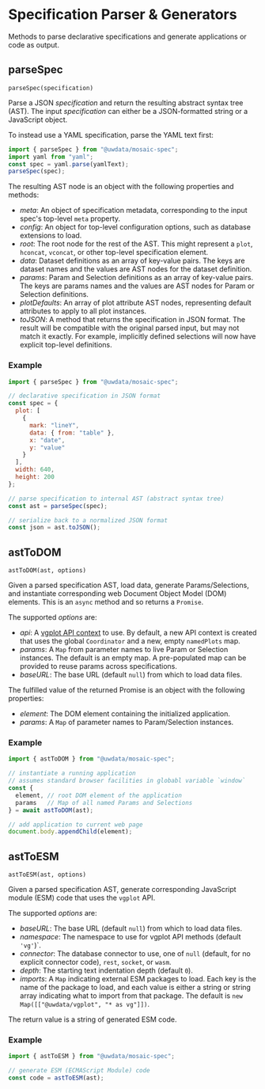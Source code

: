 # Specification Parser & Generators

Methods to parse declarative specifications and generate applications or code as output.

## parseSpec

`parseSpec(specification)`

Parse a JSON _specification_ and return the resulting abstract syntax tree (AST).
The input _specification_ can either be a JSON-formatted string or a JavaScript object.

To instead use a YAML specification, parse the YAML text first:

``` js
import { parseSpec } from "@uwdata/mosaic-spec";
import yaml from "yaml";
const spec = yaml.parse(yamlText);
parseSpec(spec);
```

The resulting AST node is an object with the following properties and methods:

- _meta_: An object of specification metadata, corresponding to the input spec's top-level `meta` property.
- _config_: An object for top-level configuration options, such as database extensions to load.
- _root_: The root node for the rest of the AST. This might represent a `plot`, `hconcat`, `vconcat`, or other top-level specification element.
- _data_: Dataset definitions as an array of key-value pairs. The keys are dataset names and the values are AST nodes for the dataset definition.
- _params_: Param and Selection definitions as an array of key-value pairs. The keys are params names and the values are AST nodes for Param or Selection definitions.
- _plotDefaults_: An array of plot attribute AST nodes, representing default attributes to apply to all plot instances.
- _toJSON_: A method that returns the specification in JSON format. The result will be compatible with the original parsed input, but may not match it exactly. For example, implicitly defined selections will now have explicit top-level definitions.

### Example

```js
import { parseSpec } from "@uwdata/mosaic-spec";

// declarative specification in JSON format
const spec = {
  plot: [
    {
      mark: "lineY",
      data: { from: "table" },
      x: "date",
      y: "value"
    }
  ],
  width: 640,
  height: 200
};

// parse specification to internal AST (abstract syntax tree)
const ast = parseSpec(spec);

// serialize back to a normalized JSON format
const json = ast.toJSON();
```


## astToDOM

`astToDOM(ast, options)`

Given a parsed specification AST, load data, generate Params/Selections, and instantiate corresponding web Document Object Model (DOM) elements. This is an `async` method and so returns a `Promise`.

The supported _options_ are:

- _api_: A [vgplot API context](../vgplot/context) to use. By default, a new API context is created that uses the global `Coordinator` and a new, empty `namedPlots` map.
- _params_: A `Map` from parameter names to live Param or Selection instances. The default is an empty map. A pre-populated map can be provided to reuse params across specifications.
- _baseURL_: The base URL (default `null`) from which to load data files.

The fulfilled value of the returned Promise is an object with the following properties:

- _element_: The DOM element containing the initialized application.
- _params_: A `Map` of parameter names to Param/Selection instances.

### Example

```js
import { astToDOM } from "@uwdata/mosaic-spec";

// instantiate a running application
// assumes standard browser facilities in globabl variable `window`
const {
  element, // root DOM element of the application
  params   // Map of all named Params and Selections
} = await astToDOM(ast);

// add application to current web page
document.body.appendChild(element);
```


## astToESM

`astToESM(ast, options)`

Given a parsed specification AST, generate corresponding JavaScript module (ESM) code that uses the `vgplot` API.

The supported _options_ are:

- _baseURL_: The base URL (default `null`) from which to load data files.
- _namespace_: The namespace to use for vgplot API methods (default `'vg'`)`.
- _connector_: The database connector to use, one of `null` (default, for no explicit connector code), `rest`, `socket`, or `wasm`.
- _depth_: The starting text indentation depth (default `0`).
- _imports_: A `Map` indicating external ESM packages to load. Each key is the name of the package to load, and each value is either a string or string array indicating what to import from that package. The default is `new Map([["@uwdata/vgplot", "* as vg"]])`.

The return value is a string of generated ESM code.

### Example

```js
import { astToESM } from "@uwdata/mosaic-spec";

// generate ESM (ECMAScript Module) code
const code = astToESM(ast);
```

